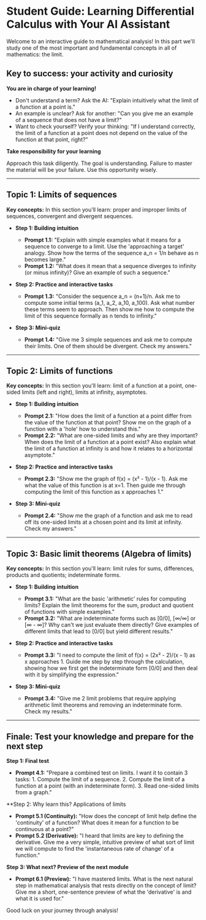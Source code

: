 # Student Guide: Learning Differential Calculus with Your AI Assistant

Welcome to an interactive guide to mathematical analysis! In this part we'll study one of the most important and fundamental concepts in all of mathematics: the limit.

## Key to success: your activity and curiosity

**You are in charge of your learning!**

* Don't understand a term? Ask the AI: "Explain intuitively what the limit of a function at a point is."
* An example is unclear? Ask for another: "Can you give me an example of a sequence that does not have a limit?"
* Want to check yourself? Verify your thinking: "If I understand correctly, the limit of a function at a point does not depend on the value of the function at that point, right?"

**Take responsibility for your learning**

Approach this task diligently. The goal is understanding. Failure to master the material will be your failure. Use this opportunity wisely.

---

## Topic 1: Limits of sequences

**Key concepts:** In this section you'll learn: proper and improper limits of sequences, convergent and divergent sequences.

* **Step 1: Building intuition**
    * **Prompt 1.1:** "Explain with simple examples what it means for a sequence to converge to a limit. Use the 'approaching a target' analogy. Show how the terms of the sequence a_n = 1/n behave as n becomes large."
    * **Prompt 1.2:** "What does it mean that a sequence diverges to infinity (or minus infinity)? Give an example of such a sequence."

* **Step 2: Practice and interactive tasks**
    * **Prompt 1.3:** "Consider the sequence a_n = (n+1)/n. Ask me to compute some initial terms (a_1, a_2, a_10, a_100). Ask what number these terms seem to approach. Then show me how to compute the limit of this sequence formally as n tends to infinity."

* **Step 3: Mini-quiz**
    * **Prompt 1.4:** "Give me 3 simple sequences and ask me to compute their limits. One of them should be divergent. Check my answers."

---

## Topic 2: Limits of functions

**Key concepts:** In this section you'll learn: limit of a function at a point, one-sided limits (left and right), limits at infinity, asymptotes.

* **Step 1: Building intuition**
    * **Prompt 2.1:** "How does the limit of a function at a point differ from the value of the function at that point? Show me on the graph of a function with a 'hole' how to understand this."
    * **Prompt 2.2:** "What are one-sided limits and why are they important? When does the limit of a function at a point exist? Also explain what the limit of a function at infinity is and how it relates to a horizontal asymptote."

* **Step 2: Practice and interactive tasks**
    * **Prompt 2.3:** "Show me the graph of f(x) = (x² - 1)/(x - 1). Ask me what the value of this function is at x=1. Then guide me through computing the limit of this function as x approaches 1."

* **Step 3: Mini-quiz**
    * **Prompt 2.4:** "Show me the graph of a function and ask me to read off its one-sided limits at a chosen point and its limit at infinity. Check my answers."

---

## Topic 3: Basic limit theorems (Algebra of limits)

**Key concepts:** In this section you'll learn: limit rules for sums, differences, products and quotients; indeterminate forms.

* **Step 1: Building intuition**
    * **Prompt 3.1:** "What are the basic 'arithmetic' rules for computing limits? Explain the limit theorems for the sum, product and quotient of functions with simple examples."
    * **Prompt 3.2:** "What are indeterminate forms such as [0/0], [∞/∞] or [∞ - ∞]? Why can't we just evaluate them directly? Give examples of different limits that lead to [0/0] but yield different results."

* **Step 2: Practice and interactive tasks**
    * **Prompt 3.3:** "I need to compute the limit of f(x) = (2x² - 2)/(x - 1) as x approaches 1. Guide me step by step through the calculation, showing how we first get the indeterminate form [0/0] and then deal with it by simplifying the expression."

* **Step 3: Mini-quiz**
    * **Prompt 3.4:** "Give me 2 limit problems that require applying arithmetic limit theorems and removing an indeterminate form. Check my results."

---

## Finale: Test your knowledge and prepare for the next step

**Step 1: Final test**

* **Prompt 4.1:** "Prepare a combined test on limits. I want it to contain 3 tasks: 1. Compute the limit of a sequence. 2. Compute the limit of a function at a point (with an indeterminate form). 3. Read one-sided limits from a graph."

**Step 2: Why learn this? Applications of limits

* **Prompt 5.1 (Continuity):** "How does the concept of limit help define the 'continuity' of a function? What does it mean for a function to be continuous at a point?"
* **Prompt 5.2 (Derivative):** "I heard that limits are key to defining the derivative. Give me a very simple, intuitive preview of what sort of limit we will compute to find the 'instantaneous rate of change' of a function."

**Step 3: What next? Preview of the next module**

* **Prompt 6.1 (Preview):** "I have mastered limits. What is the next natural step in mathematical analysis that rests directly on the concept of limit? Give me a short, one-sentence preview of what the 'derivative' is and what it is used for."

Good luck on your journey through analysis!
